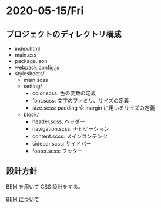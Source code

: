 # 2020-05-15/Fri

## プロジェクトのディレクトリ構成

- index.html
- main.css
- package.json
- webpack.config.js
- stylesheets/
  - main.scss
  - setting/
    - color.scss: 色の変数の定義
    - font.scss:  文字のファミリ、サイズの定義
    - size.scss:  padding や margin に用いるサイズの定義
  - block/
    - header.scss: ヘッダー
    - navigation.scss: ナビゲーション
    - content.scss: メインコンテンツ
    - sidebar.scss: サイドバー
    - footer.scss: フッター

## 設計方針

BEM を用いて CSS 設計をする。

[BEM について](./Bem.md)


